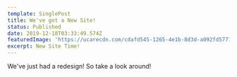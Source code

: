 ```yaml
---
template: SinglePost
title: We've got a New Site!
status: Published
date: 2019-12-18T03:33:49.574Z
featuredImage: 'https://ucarecdn.com/cdafd545-1265-4e1b-8d3d-a092fd577161/'
excerpt: New Site Time!
---
```

We've just had a redesign! So take a look around!

